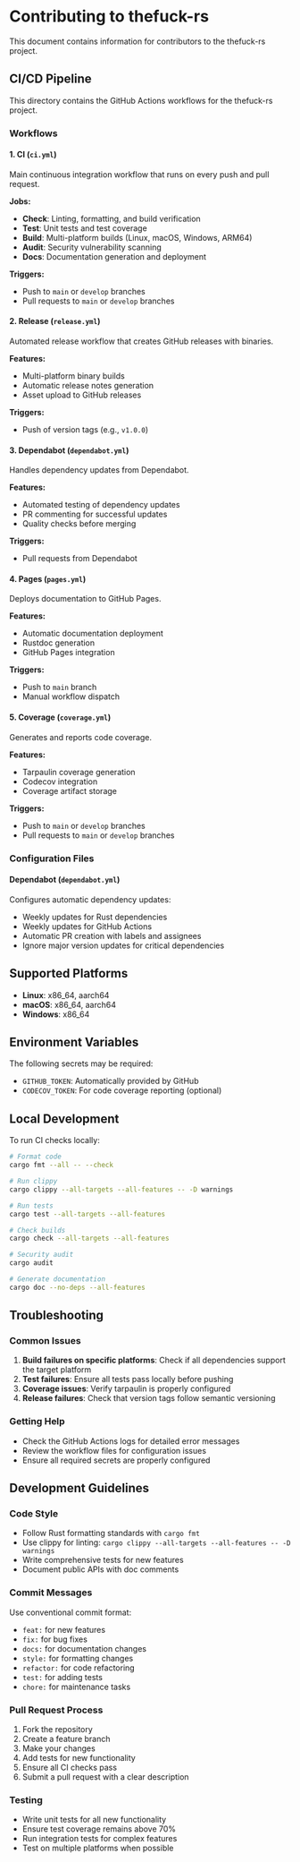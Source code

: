 # Contributing to thefuck-rs

This document contains information for contributors to the thefuck-rs project.

## CI/CD Pipeline

This directory contains the GitHub Actions workflows for the thefuck-rs project.

### Workflows

#### 1. CI (`ci.yml`)

Main continuous integration workflow that runs on every push and pull request.

**Jobs:**

- **Check**: Linting, formatting, and build verification
- **Test**: Unit tests and test coverage
- **Build**: Multi-platform builds (Linux, macOS, Windows, ARM64)
- **Audit**: Security vulnerability scanning
- **Docs**: Documentation generation and deployment

**Triggers:**

- Push to `main` or `develop` branches
- Pull requests to `main` or `develop` branches

#### 2. Release (`release.yml`)

Automated release workflow that creates GitHub releases with binaries.

**Features:**

- Multi-platform binary builds
- Automatic release notes generation
- Asset upload to GitHub releases

**Triggers:**

- Push of version tags (e.g., `v1.0.0`)

#### 3. Dependabot (`dependabot.yml`)

Handles dependency updates from Dependabot.

**Features:**

- Automated testing of dependency updates
- PR commenting for successful updates
- Quality checks before merging

**Triggers:**

- Pull requests from Dependabot

#### 4. Pages (`pages.yml`)

Deploys documentation to GitHub Pages.

**Features:**

- Automatic documentation deployment
- Rustdoc generation
- GitHub Pages integration

**Triggers:**

- Push to `main` branch
- Manual workflow dispatch

#### 5. Coverage (`coverage.yml`)

Generates and reports code coverage.

**Features:**

- Tarpaulin coverage generation
- Codecov integration
- Coverage artifact storage

**Triggers:**

- Push to `main` or `develop` branches
- Pull requests to `main` or `develop` branches

### Configuration Files

#### Dependabot (`dependabot.yml`)

Configures automatic dependency updates:

- Weekly updates for Rust dependencies
- Weekly updates for GitHub Actions
- Automatic PR creation with labels and assignees
- Ignore major version updates for critical dependencies

## Supported Platforms

- **Linux**: x86_64, aarch64
- **macOS**: x86_64, aarch64
- **Windows**: x86_64

## Environment Variables

The following secrets may be required:

- `GITHUB_TOKEN`: Automatically provided by GitHub
- `CODECOV_TOKEN`: For code coverage reporting (optional)

## Local Development

To run CI checks locally:

```bash
# Format code
cargo fmt --all -- --check

# Run clippy
cargo clippy --all-targets --all-features -- -D warnings

# Run tests
cargo test --all-targets --all-features

# Check builds
cargo check --all-targets --all-features

# Security audit
cargo audit

# Generate documentation
cargo doc --no-deps --all-features
```

## Troubleshooting

### Common Issues

1. **Build failures on specific platforms**: Check if all dependencies support the target platform
2. **Test failures**: Ensure all tests pass locally before pushing
3. **Coverage issues**: Verify tarpaulin is properly configured
4. **Release failures**: Check that version tags follow semantic versioning

### Getting Help

- Check the GitHub Actions logs for detailed error messages
- Review the workflow files for configuration issues
- Ensure all required secrets are properly configured

## Development Guidelines

### Code Style

- Follow Rust formatting standards with `cargo fmt`
- Use clippy for linting: `cargo clippy --all-targets --all-features -- -D warnings`
- Write comprehensive tests for new features
- Document public APIs with doc comments

### Commit Messages

Use conventional commit format:

- `feat:` for new features
- `fix:` for bug fixes
- `docs:` for documentation changes
- `style:` for formatting changes
- `refactor:` for code refactoring
- `test:` for adding tests
- `chore:` for maintenance tasks

### Pull Request Process

1. Fork the repository
2. Create a feature branch
3. Make your changes
4. Add tests for new functionality
5. Ensure all CI checks pass
6. Submit a pull request with a clear description

### Testing

- Write unit tests for all new functionality
- Ensure test coverage remains above 70%
- Run integration tests for complex features
- Test on multiple platforms when possible
